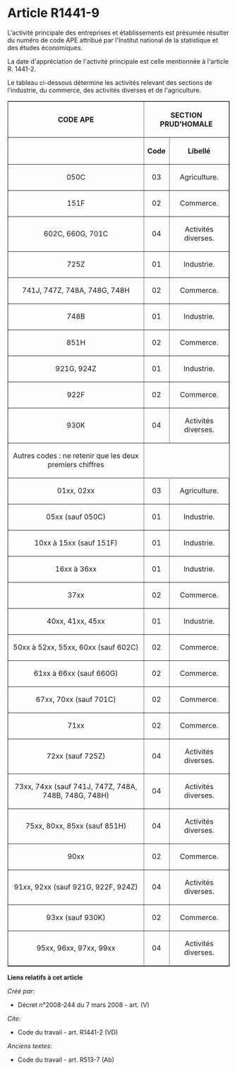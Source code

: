# Article R1441-9

L'activité principale des entreprises et établissements est présumée résulter du numéro de code APE attribué par l'Institut
national de la statistique et des études économiques. 

La date d'appréciation de l'activité principale est celle mentionnée à l'article R. 1441-2. 

Le tableau ci-dessous détermine les activités relevant des sections de l'industrie, du commerce, des activités diverses et de
l'agriculture. 

<table border="1">
      <tbody><tr>
        <th>

CODE APE </th>
        <th colspan="2">

SECTION PRUD'HOMALE </th>
      </tr>
      <tr>
        <th>
        </th><th>

Code </th>
        <th>

Libellé </th>
      </tr>
      <tr>
        <td align="center">

050C </td>
        <td align="center">

03 </td>
        <td align="center">

Agriculture. </td>
      </tr>
      <tr>
        <td align="center">

151F </td>
        <td align="center">

02 </td>
        <td align="center">

Commerce. </td>
      </tr>
      <tr>
        <td align="center">

602C, 660G, 701C </td>
        <td align="center">

04 </td>
        <td align="center">

Activités diverses. </td>
      </tr>
      <tr>
        <td align="center">

725Z </td>
        <td align="center">

01 </td>
        <td align="center">

Industrie. </td>
      </tr>
      <tr>
        <td align="center">

741J, 747Z, 748A, 748G, 748H </td>
        <td align="center">

02 </td>
        <td align="center">

Commerce. </td>
      </tr>
      <tr>
        <td align="center">

748B </td>
        <td align="center">

01 </td>
        <td align="center">

Industrie. </td>
      </tr>
      <tr>
        <td align="center">

851H </td>
        <td align="center">

02 </td>
        <td align="center">

Commerce. </td>
      </tr>
      <tr>
        <td align="center">

921G, 924Z </td>
        <td align="center">

01 </td>
        <td align="center">

Industrie. </td>
      </tr>
      <tr>
        <td align="center">

922F </td>
        <td align="center">

02 </td>
        <td align="center">

Commerce. </td>
      </tr>
      <tr>
        <td align="center">

930K </td>
        <td align="center">

04 </td>
        <td align="center">

Activités diverses. </td>
      </tr>
      <tr>
        <td align="center">

Autres codes : ne retenir que les deux premiers chiffres </td>
      </tr>
      <tr>
        <td align="center">

01xx, 02xx </td>
        <td align="center">

03 </td>
        <td align="center">

Agriculture. </td>
      </tr>
      <tr>
        <td align="center">

05xx (sauf 050C) </td>
        <td align="center">

01 </td>
        <td align="center">

Industrie. </td>
      </tr>
      <tr>
        <td align="center">

10xx à 15xx (sauf 151F) </td>
        <td align="center">

01 </td>
        <td align="center">

Industrie. </td>
      </tr>
      <tr>
        <td align="center">

16xx à 36xx </td>
        <td align="center">

01 </td>
        <td align="center">

Industrie. </td>
      </tr>
      <tr>
        <td align="center">

37xx </td>
        <td align="center">

02 </td>
        <td align="center">

Commerce. </td>
      </tr>
      <tr>
        <td align="center">

40xx, 41xx, 45xx </td>
        <td align="center">

01 </td>
        <td align="center">

Industrie. </td>
      </tr>
      <tr>
        <td align="center">

50xx à 52xx, 55xx, 60xx (sauf 602C) </td>
        <td align="center">

02 </td>
        <td align="center">

Commerce. </td>
      </tr>
      <tr>
        <td align="center">

61xx à 66xx (sauf 660G) </td>
        <td align="center">

02 </td>
        <td align="center">

Commerce. </td>
      </tr>
      <tr>
        <td align="center">

67xx, 70xx (sauf 701C) </td>
        <td align="center">

02 </td>
        <td align="center">

Commerce. </td>
      </tr>
      <tr>
        <td align="center">

71xx </td>
        <td align="center">

02 </td>
        <td align="center">

Commerce. </td>
      </tr>
      <tr>
        <td align="center">

72xx (sauf 725Z) </td>
        <td align="center">

04 </td>
        <td align="center">

Activités diverses. </td>
      </tr>
      <tr>
        <td align="center">

73xx, 74xx (sauf 741J, 747Z, 748A, 748B, 748G, 748H) </td>
        <td align="center">

04 </td>
        <td align="center">

Activités diverses. </td>
      </tr>
      <tr>
        <td align="center">

75xx, 80xx, 85xx (sauf 851H) </td>
        <td align="center">

04 </td>
        <td align="center">

Activités diverses. </td>
      </tr>
      <tr>
        <td align="center">

90xx </td>
        <td align="center">

02 </td>
        <td align="center">

Commerce. </td>
      </tr>
      <tr>
        <td align="center">

91xx, 92xx (sauf 921G, 922F, 924Z) </td>
        <td align="center">

04 </td>
        <td align="center">

Activités diverses. </td>
      </tr>
      <tr>
        <td align="center">

93xx (sauf 930K) </td>
        <td align="center">

02 </td>
        <td align="center">

Commerce. </td>
      </tr>
      <tr>
        <td align="center">

95xx, 96xx, 97xx, 99xx </td>
        <td align="center">

04 </td>
        <td align="center">

Activités diverses.</td>
      </tr>
    </tbody></table>

**Liens relatifs à cet article**

_Créé par_:

  - Décret n°2008-244 du 7 mars 2008 - art. (V)

_Cite_:

  - Code du travail - art. R1441-2 (VD)

_Anciens textes_:

  - Code du travail - art. R513-7 (Ab)
